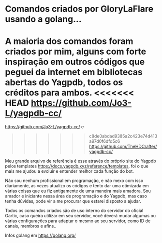 # Comandos criados por GloryLaFlare usando a golang...

A maioria dos comandos foram criados por mim, alguns com forte inspiração em outros códigos que peguei da internet
em bibliotecas abertas do Yagpdb, todos os créditos para ambos.
<<<<<<< HEAD
https://github.com/Jo3-L/yagpdb-cc/  
=======
https://github.com/Jo3-L/yagpdb-cc/ e 
>>>>>>> c8de0abdad9385a2c423e74d413a97d0f6dfd5c6
https://github.com/TheHDCrafter/yagpdb-cc/

Meu grande arquivo de referência é esse através do próprio site do Yagpdb pelos templates https://docs.yagpdb.xyz/reference/templates, foi o que mais me ajudou a evoluir e entender melhor cada função do bot.

Não sou nenhum profissional em programação, e não mexo com isso diariamente, as vezes atualizo os códigos e tento dar uma otimizada em várias coisas que eu fiz antigamente de uma maneira mais amadora. Sou amador e iniciante nessa área de programação e do Yagpdb, mas caso tenha dúvidas, pode vir a me procurar que estarei disposto a ajudar.

Todos os comandos criados são de uso interno do servidor do oficial Gartic, caso queira utilizar em seu servidor, você deverá mudar algumas ou várias configurações para adaptar o mesmo ao seu servidor, como ID de canais, membros e afins..

Infos golang em https://golang.org/
